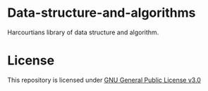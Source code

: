 # Data-structure-and-algorithms
Harcourtians library of data structure and algorithm.

# License
This repository is licensed under [GNU General Public License v3.0](https://github.com/DSC-HBTU/Data-structure-and-algorithms/blob/master/LICENSE)
